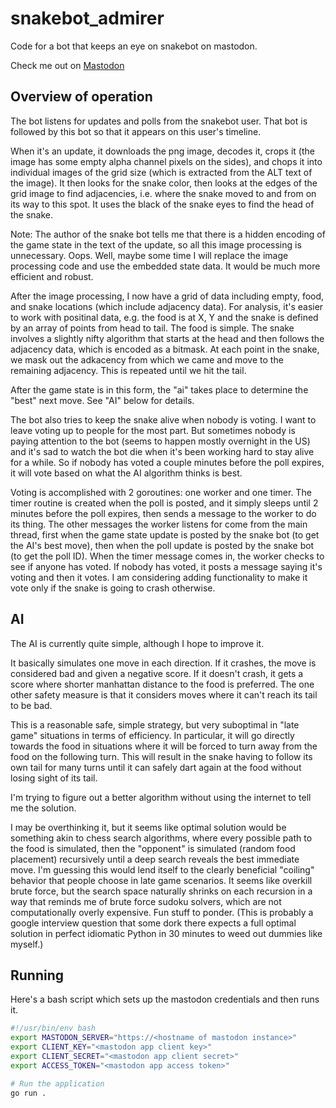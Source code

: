 # snakebot_admirer
Code for a bot that keeps an eye on snakebot on mastodon.

Check me out on <a rel="me" href="https://botsin.space/@snakebot_admirer">Mastodon</a>

## Overview of operation

The bot listens for updates and polls from the snakebot user. That bot is followed by this bot so that it appears on this user's timeline.

When it's an update, it downloads the png image, decodes it, crops it (the image has some empty alpha channel pixels on the sides), and chops it into individual images of the grid size (which is extracted from the ALT text of the image). It then looks for the snake color, then looks at the edges of the grid image to find adjacencies, i.e. where the snake moved to and from on its way to this spot. It uses the black of the snake eyes to find the head of the snake.

Note: The author of the snake bot tells me that there is a hidden encoding of the game state in the text of the update, so all this image processing is unnecessary. Oops. Well, maybe some time I will replace the image processing code and use the embedded state data. It would be much more efficient and robust.

After the image processing, I now have a grid of data including empty, food, and snake locations (which include adjacency data). For analysis, it's easier to work with positinal data, e.g. the food is at X, Y and the snake is defined by an array of points from head to tail. The food is simple. The snake involves a slightly nifty algorithm that starts at the head and then follows the adjacency data, which is encoded as a bitmask. At each point in the snake, we mask out the adkacency from which we came and move to the remaining adjacency. This is repeated until we hit the tail.

After the game state is in this form, the "ai" takes place to determine the "best" next move. See "AI" below for details.

The bot also tries to keep the snake alive when nobody is voting. I want to leave voting up to people for the most part. But sometimes nobody is paying attention to the bot (seems to happen mostly overnight in the US) and it's sad to watch the bot die when it's been working hard to stay alive for a while. So if nobody has voted a couple minutes before the poll expires, it will vote based on what the AI algorithm thinks is best.

Voting is accomplished with 2 goroutines: one worker and one timer. The timer routine is created when the poll is posted, and it simply sleeps until 2 minutes before the poll expires, then sends a message to the worker to do its thing. The other messages the worker listens for come from the main thread, first when the game state update is posted by the snake bot (to get the AI's best move), then when the poll update is posted by the snake bot (to get the poll ID). When the timer message comes in, the worker checks to see if anyone has voted. If nobody has voted, it posts a message saying it's voting and then it votes. I am considering adding functionality to make it vote only if the snake is going to crash otherwise.

## AI

The AI is currently quite simple, although I hope to improve it.

It basically simulates one move in each direction. If it crashes, the move is considered bad and given a negative score. If it doesn't crash, it gets a score where shorter manhattan distance to the food is preferred. The one other safety measure is that it considers moves where it can't reach its tail to be bad.

This is a reasonable safe, simple strategy, but very suboptimal in "late game" situations in terms of efficiency. In particular, it will go directly towards the food in situations where it will be forced to turn away from the food on the following turn. This will result in the snake having to follow its own tail for many turns until it can safely dart again at the food without losing sight of its tail.

I'm trying to figure out a better algorithm without using the internet to tell me the solution.

I may be overthinking it, but it seems like optimal solution would be something akin to chess search algorithms, where every possible path to the food is simulated, then the "opponent" is simulated (random food placement) recursively until a deep search reveals the best immediate move. I'm guessing this would lend itself to the clearly beneficial "coiling" behavior that people choose in late game scenarios. It seems like overkill brute force, but the search space naturally shrinks on each recursion in a way that reminds me of brute force sudoku solvers, which are not computationally overly expensive. Fun stuff to ponder. (This is probably a google interview question that some dork there expects a full optimal solution in perfect idiomatic Python in 30 minutes to weed out dummies like myself.)

## Running

Here's a bash script which sets up the mastodon credentials and then runs it.

```bash
#!/usr/bin/env bash
export MASTODON_SERVER="https://<hostname of mastodon instance>"
export CLIENT_KEY="<mastodon app client key>"
export CLIENT_SECRET="<mastodon app client secret>"
export ACCESS_TOKEN="<mastodon app access token>"

# Run the application
go run .
```
